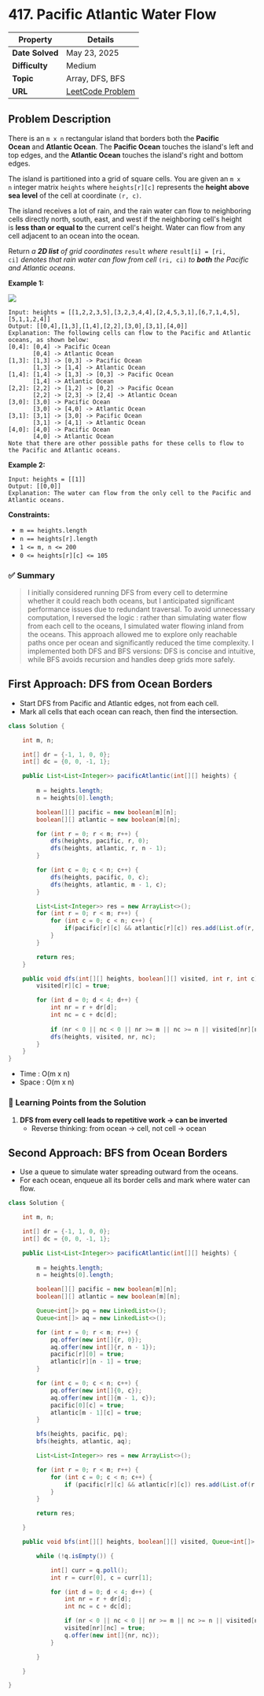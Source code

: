 # 417. Pacific Atlantic Water Flow

| Property | Details |
|----------|--------|
| **Date Solved** | May 23, 2025 |
| **Difficulty** | Medium |
| **Topic** | Array, DFS, BFS |
| **URL** | [LeetCode Problem](https://leetcode.com/problems/pacific-atlantic-water-flow/description/) |

## Problem Description 
There is an `m x n` rectangular island that borders both the **Pacific Ocean** and **Atlantic Ocean**. The **Pacific Ocean** touches the island's left and top edges, and the **Atlantic Ocean** touches the island's right and bottom edges.

The island is partitioned into a grid of square cells. You are given an `m x n` integer matrix `heights` where `heights[r][c]` represents the **height above sea level** of the cell at coordinate `(r, c)`.

The island receives a lot of rain, and the rain water can flow to neighboring cells directly north, south, east, and west if the neighboring cell's height is **less than or equal to** the current cell's height. Water can flow from any cell adjacent to an ocean into the ocean.

Return *a **2D list** of grid coordinates* `result` *where* `result[i] = [ri, ci]` *denotes that rain water can flow from cell* `(ri, ci)` *to **both** the Pacific and Atlantic oceans*.

**Example 1:**

![](https://assets.leetcode.com/uploads/2021/06/08/waterflow-grid.jpg)

```
Input: heights = [[1,2,2,3,5],[3,2,3,4,4],[2,4,5,3,1],[6,7,1,4,5],[5,1,1,2,4]]
Output: [[0,4],[1,3],[1,4],[2,2],[3,0],[3,1],[4,0]]
Explanation: The following cells can flow to the Pacific and Atlantic oceans, as shown below:
[0,4]: [0,4] -> Pacific Ocean
       [0,4] -> Atlantic Ocean
[1,3]: [1,3] -> [0,3] -> Pacific Ocean
       [1,3] -> [1,4] -> Atlantic Ocean
[1,4]: [1,4] -> [1,3] -> [0,3] -> Pacific Ocean
       [1,4] -> Atlantic Ocean
[2,2]: [2,2] -> [1,2] -> [0,2] -> Pacific Ocean
       [2,2] -> [2,3] -> [2,4] -> Atlantic Ocean
[3,0]: [3,0] -> Pacific Ocean
       [3,0] -> [4,0] -> Atlantic Ocean
[3,1]: [3,1] -> [3,0] -> Pacific Ocean
       [3,1] -> [4,1] -> Atlantic Ocean
[4,0]: [4,0] -> Pacific Ocean
       [4,0] -> Atlantic Ocean
Note that there are other possible paths for these cells to flow to the Pacific and Atlantic oceans.
```

**Example 2:**

```
Input: heights = [[1]]
Output: [[0,0]]
Explanation: The water can flow from the only cell to the Pacific and Atlantic oceans.
```

**Constraints:**

- `m == heights.length`
- `n == heights[r].length`
- `1 <= m, n <= 200`
- `0 <= heights[r][c] <= 105`

### ✅ Summary

> I initially considered running DFS from every cell to determine whether it could reach both oceans, but I anticipated significant performance issues due to redundant traversal. To avoid unnecessary computation, I reversed the logic : rather than simulating water flow from each cell to the oceans, I simulated water flowing inland from the oceans. This approach allowed me to explore only reachable paths once per ocean and significantly reduced the time complexity. I implemented both DFS and BFS versions: DFS is concise and intuitive, while BFS avoids recursion and handles deep grids more safely.
> 

## First Approach: DFS from Ocean Borders

- Start DFS from Pacific and Atlantic edges, not from each cell.
- Mark all cells that each ocean can reach, then find the intersection.

```java
class Solution {

    int m, n;

    int[] dr = {-1, 1, 0, 0};
    int[] dc = {0, 0, -1, 1};

    public List<List<Integer>> pacificAtlantic(int[][] heights) {
        
        m = heights.length;
        n = heights[0].length;

        boolean[][] pacific = new boolean[m][n];
        boolean[][] atlantic = new boolean[m][n];

        for (int r = 0; r < m; r++) {
            dfs(heights, pacific, r, 0);
            dfs(heights, atlantic, r, n - 1);
        }

        for (int c = 0; c < n; c++) {
            dfs(heights, pacific, 0, c);
            dfs(heights, atlantic, m - 1, c);
        }

        List<List<Integer>> res = new ArrayList<>();
        for (int r = 0; r < m; r++) {
            for (int c = 0; c < n; c++) {
                if(pacific[r][c] && atlantic[r][c]) res.add(List.of(r, c));
            }
        }

        return res;
    }

    public void dfs(int[][] heights, boolean[][] visited, int r, int c) {
        visited[r][c] = true;

        for (int d = 0; d < 4; d++) {
            int nr = r + dr[d];
            int nc = c + dc[d];
            
            if (nr < 0 || nc < 0 || nr >= m || nc >= n || visited[nr][nc] || heights[r][c] > heights[nr][nc]) continue;
            dfs(heights, visited, nr, nc);
        }
    }
}
```

- Time : O(m x n)
- Space : O(m x n)

### 🔎 Learning Points from the Solution

1. **DFS from every cell leads to repetitive work → can be inverted**
    - Reverse thinking: from ocean → cell, not cell → ocean

## Second Approach: BFS from Ocean Borders

- Use a queue to simulate water spreading outward from the oceans.
- For each ocean, enqueue all its border cells and mark where water can flow.

```java
class Solution {

    int m, n;

    int[] dr = {-1, 1, 0, 0};
    int[] dc = {0, 0, -1, 1};

    public List<List<Integer>> pacificAtlantic(int[][] heights) {
        
        m = heights.length;
        n = heights[0].length;

        boolean[][] pacific = new boolean[m][n];
        boolean[][] atlantic = new boolean[m][n];

        Queue<int[]> pq = new LinkedList<>();
        Queue<int[]> aq = new LinkedList<>();

        for (int r = 0; r < m; r++) {
            pq.offer(new int[]{r, 0});
            aq.offer(new int[]{r, n - 1});
            pacific[r][0] = true;
            atlantic[r][n - 1] = true;
        }

        for (int c = 0; c < n; c++) {
            pq.offer(new int[]{0, c});
            aq.offer(new int[]{m - 1, c});
            pacific[0][c] = true;
            atlantic[m - 1][c] = true;
        }

        bfs(heights, pacific, pq);
        bfs(heights, atlantic, aq);

        List<List<Integer>> res = new ArrayList<>();

        for (int r = 0; r < m; r++) {
            for (int c = 0; c < n; c++) {
                if (pacific[r][c] && atlantic[r][c]) res.add(List.of(r, c));
            }
        }

        return res;

    }

    public void bfs(int[][] heights, boolean[][] visited, Queue<int[]> q) {

        while (!q.isEmpty()) {

            int[] curr = q.poll();
            int r = curr[0], c = curr[1];

            for (int d = 0; d < 4; d++) {
                int nr = r + dr[d];
                int nc = c + dc[d];

                if (nr < 0 || nc < 0 || nr >= m || nc >= n || visited[nr][nc] || heights[nr][nc] < heights[r][c]) continue;
                visited[nr][nc] = true;
                q.offer(new int[]{nr, nc});
            }

        }

    }

}
```
